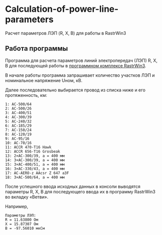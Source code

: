 # Calculation-of-power-line-parameters
Расчет параметров ЛЭП (R, X, B) для работы в RastrWin3
## Работа программы
Программа для расчета параметров линий электропередач (ЛЭП) R, X, B для последующей работы в [программном комплексе RastrWin3](https://www.rastrwin.ru/rastr/index.php).

В начале работы программа запрашивает количество участков ЛЭП и номинальное напряжение Uном, кВ.

Далее последовательно выбирается провод из списка ниже и его протяженность, км:
```
1: АС-500/64
2: АС-500/26
3: АС-400/51
4: АС-300/39
5: АС-240/32
6: АС-185/29
7: АС-150/24
8: АС-120/19
9: АС-95/16
10: АС-70/16
11: ACCR 470-T16 Hawk
12: ACCR 656-T16 Grosbeak
13: 2×АС-300/39, a = 400 мм
14: 3×АС-300/39, a = 400 мм
15: 3×АС-400/51, a = 400 мм
16: 3×АС-330/43, a = 400 мм
17: АС-AERO-z AAcsr Z 647 a3F
18: 3×АС-500/64, a = 400 мм
```

После успешного ввода исходных данных в консоли выводятся параметры R, X, B для последующего ввода их в программу RastrWin3 во вкладку «Ветви».

Например, 
```
Параметры ЛЭП:
R = 11.63800 Ом
X = 15.87307 Ом
B = -97.56010 мкСм
```
